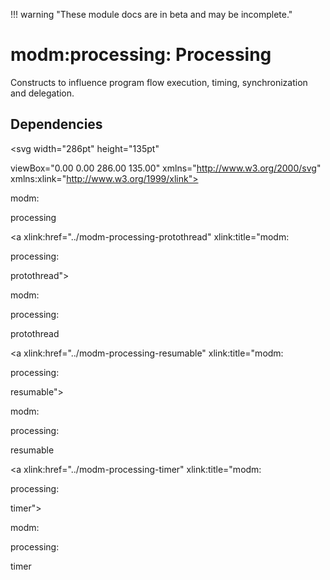 !!! warning "These module docs are in beta and may be incomplete."

# modm:processing: Processing

Constructs to influence program flow execution, timing, synchronization
and delegation.






## Dependencies

<?xml version="1.0" encoding="UTF-8" standalone="no"?>
<!DOCTYPE svg PUBLIC "-//W3C//DTD SVG 1.1//EN"
 "http://www.w3.org/Graphics/SVG/1.1/DTD/svg11.dtd">
<!-- Generated by graphviz version 2.38.0 (20140413.2041)
 -->
<!-- Title: modm:processing Pages: 1 -->
<svg width="286pt" height="135pt"
 viewBox="0.00 0.00 286.00 135.00" xmlns="http://www.w3.org/2000/svg" xmlns:xlink="http://www.w3.org/1999/xlink">
<g id="graph0" class="graph" transform="scale(1 1) rotate(0) translate(4 131)">
<title>modm:processing</title>
<polygon fill="white" stroke="none" points="-4,4 -4,-131 282,-131 282,4 -4,4"/>
<!-- modm_processing -->
<g id="node1" class="node"><title>modm_processing</title>
<polygon fill="lightgrey" stroke="black" stroke-width="2" points="178.5,-127 101.5,-127 101.5,-89 178.5,-89 178.5,-127"/>
<text text-anchor="middle" x="140" y="-111.8" font-family="Times New Roman,serif" font-size="14.00">modm:</text>
<text text-anchor="middle" x="140" y="-96.8" font-family="Times New Roman,serif" font-size="14.00">processing</text>
</g>
<!-- modm_processing_protothread -->
<g id="node2" class="node"><title>modm_processing_protothread</title>
<g id="a_node2"><a xlink:href="../modm-processing-protothread" xlink:title="modm:
processing:
protothread">
<polygon fill="lightgrey" stroke="black" points="82,-53 0,-53 0,-0 82,-0 82,-53"/>
<text text-anchor="middle" x="41" y="-37.8" font-family="Times New Roman,serif" font-size="14.00">modm:</text>
<text text-anchor="middle" x="41" y="-22.8" font-family="Times New Roman,serif" font-size="14.00">processing:</text>
<text text-anchor="middle" x="41" y="-7.8" font-family="Times New Roman,serif" font-size="14.00">protothread</text>
</a>
</g>
</g>
<!-- modm_processing_protothread&#45;&gt;modm_processing -->
<g id="edge1" class="edge"><title>modm_processing_protothread&#45;&gt;modm_processing</title>
<path fill="none" stroke="black" d="M72.8692,-53.0919C84.5133,-62.4425 97.6548,-72.9955 109.204,-82.2696"/>
<polygon fill="black" stroke="black" points="107.299,-85.2287 117.287,-88.7611 111.682,-79.7707 107.299,-85.2287"/>
</g>
<!-- modm_processing_resumable -->
<g id="node3" class="node"><title>modm_processing_resumable</title>
<g id="a_node3"><a xlink:href="../modm-processing-resumable" xlink:title="modm:
processing:
resumable">
<polygon fill="lightgrey" stroke="black" points="180,-53 100,-53 100,-0 180,-0 180,-53"/>
<text text-anchor="middle" x="140" y="-37.8" font-family="Times New Roman,serif" font-size="14.00">modm:</text>
<text text-anchor="middle" x="140" y="-22.8" font-family="Times New Roman,serif" font-size="14.00">processing:</text>
<text text-anchor="middle" x="140" y="-7.8" font-family="Times New Roman,serif" font-size="14.00">resumable</text>
</a>
</g>
</g>
<!-- modm_processing_resumable&#45;&gt;modm_processing -->
<g id="edge2" class="edge"><title>modm_processing_resumable&#45;&gt;modm_processing</title>
<path fill="none" stroke="black" d="M140,-53.0919C140,-61.2623 140,-70.3508 140,-78.7019"/>
<polygon fill="black" stroke="black" points="136.5,-78.7611 140,-88.7611 143.5,-78.7611 136.5,-78.7611"/>
</g>
<!-- modm_processing_timer -->
<g id="node4" class="node"><title>modm_processing_timer</title>
<g id="a_node4"><a xlink:href="../modm-processing-timer" xlink:title="modm:
processing:
timer">
<polygon fill="lightgrey" stroke="black" points="278,-53 198,-53 198,-0 278,-0 278,-53"/>
<text text-anchor="middle" x="238" y="-37.8" font-family="Times New Roman,serif" font-size="14.00">modm:</text>
<text text-anchor="middle" x="238" y="-22.8" font-family="Times New Roman,serif" font-size="14.00">processing:</text>
<text text-anchor="middle" x="238" y="-7.8" font-family="Times New Roman,serif" font-size="14.00">timer</text>
</a>
</g>
</g>
<!-- modm_processing_timer&#45;&gt;modm_processing -->
<g id="edge3" class="edge"><title>modm_processing_timer&#45;&gt;modm_processing</title>
<path fill="none" stroke="black" d="M206.453,-53.0919C194.926,-62.4425 181.918,-72.9955 170.485,-82.2696"/>
<polygon fill="black" stroke="black" points="168.044,-79.743 162.483,-88.7611 172.454,-85.1792 168.044,-79.743"/>
</g>
</g>
</svg>

